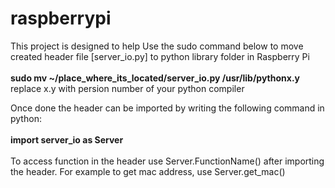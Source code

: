 # raspberrypi
This project is designed to help 
Use the sudo command below to move created header file [server_io.py] to python library folder in Raspberry Pi
<br>
<br>
<b>sudo mv ~/place_where_its_located/server_io.py /usr/lib/pythonx.y</b>
<br>
replace x.y with persion number of your python compiler
<br>

Once done the header can be imported by writing the following command in python:<br><br>
<b>import server_io as Server</b>
<br><br>
To access function in the header use Server.FunctionName() after importing the header. 
For example to get mac address, use Server.get_mac()

